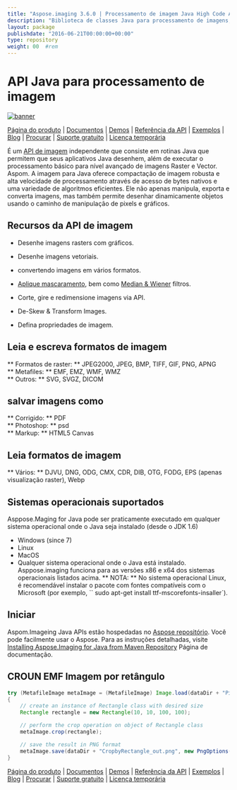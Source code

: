 ```yaml
---
title: "Aspose.imaging 3.6.0 | Processamento de imagem Java High Code API" 
description: "Biblioteca de classes Java para processamento de imagens, manipulação e conversão. Suporta mascaramento, filtros, deskew, transformação da matriz, formas, dithering e vetores." 
layout: package
publishdate: "2016-06-21T00:00:00+00:00"
type: repository
weight: 00	#rem
---
```


# API Java para processamento de imagem
[![banner](/res_repo/img/compress/aspose_imaging-for-java-banner.png)](./)

[Página do produto](https://products.aspose.com/imaging/java) | [Documentos](https://docs.aspose.com/imaging/java/) | [Demos](https://products.aspose.app/imaging/family) | [Referência da API](https://apireference.aspose.com/imaging/java) | [Exemplos](https://github.com/aspose-imaging/Aspose.Imaging-for-Java) | [Blog](https://blog.aspose.com/category/imaging/) | [Procurar](https://search.aspose.com/) | [Suporte gratuito](https://forum.aspose.com/c/imaging) | [Licença temporária](https://purchase.aspose.com/temporary-license)

É um [API de imagem](https://products.aspose.com/imaging/java) independente que consiste em rotinas Java que permitem que seus aplicativos Java desenhem, além de executar o processamento básico para nível avançado de imagens Raster e Vector.
Aspom. A imagem para Java oferece compactação de imagem robusta e alta velocidade de processamento através de acesso de bytes nativos e uma variedade de algoritmos eficientes. Ele não apenas manipula, exporta e converta imagens, mas também permite desenhar dinamicamente objetos usando o caminho de manipulação de pixels e gráficos.

## Recursos da API de imagem
- Desenhe imagens rasters com gráficos.
- Desenhe imagens vetoriais.
- convertendo imagens em vários formatos.

- [Aplique mascaramento](https://docs.aspose.com/imaging/java/applying-masking-to-images/), bem como [Median & Wiener](https://docs.aspose.com/imaging/java/applying-median-and-wiener-filters/) filtros.
- Corte, gire e redimensione imagens via API.
- De-Skew & Transform Images.
- Defina propriedades de imagem.

## Leia e escreva formatos de imagem
** Formatos de raster: ** JPEG2000, JPEG, BMP, TIFF, GIF, PNG, APNG \
** Metafiles: ** EMF, EMZ, WMF, WMZ \
** Outros: ** SVG, SVGZ, DICOM

## salvar imagens como
** Corrigido: ** PDF \
** Photoshop: ** psd \
** Markup: ** HTML5 Canvas

## Leia formatos de imagem
** Vários: ** DJVU, DNG, ODG, CMX, CDR, DIB, OTG, FODG, EPS (apenas visualização raster), Webp

## Sistemas operacionais suportados
Asppose.Maging for Java pode ser praticamente executado em qualquer sistema operacional onde o Java seja instalado (desde o JDK 1.6)
- Windows (since 7)
- Linux
- MacOS
- Qualquer sistema operacional onde o Java está instalado.
Asppose.imaging funciona para as versões x86 e x64 dos sistemas operacionais listados acima.
** NOTA: ** No sistema operacional Linux, é recomendável instalar o pacote com fontes compatíveis com o Microsoft (por exemplo, `` sudo apt-get install ttf-mscorefonts-insaller`).

## Iniciar

Aspom.Imageing Java APIs estão hospedadas no [Aspose repositório](https://releases.aspose.com/imaging/java/). Você pode facilmente usar o Aspose. Para as instruções detalhadas, visite [Installing Aspose.Imaging for Java from Maven Repository](https://docs.aspose.com/imaging/java/installation/) Página de documentação.

## CROUN EMF Imagem por retângulo

```java
try (MetafileImage metaImage = (MetafileImage) Image.load(dataDir + "Picture1.emf"))
{
	// create an instance of Rectangle class with desired size
	Rectangle rectangle = new Rectangle(10, 10, 100, 100);

	// perform the crop operation on object of Rectangle class
	metaImage.crop(rectangle);

	// save the result in PNG format
	metaImage.save(dataDir + "CropbyRectangle_out.png", new PngOptions());
}
```

[Página do produto](https://products.aspose.com/imaging/java) | [Documentos](https://docs.aspose.com/imaging/java/) | [Demos](https://products.aspose.app/imaging/family) | [Referência da API](https://apireference.aspose.com/imaging/java) | [Exemplos](https://github.com/aspose-imaging/Aspose.Imaging-for-Java) | [Blog](https://blog.aspose.com/category/imaging/) | [Procurar](https://search.aspose.com/) | [Suporte gratuito](https://forum.aspose.com/c/imaging) | [Licença temporária](https://purchase.aspose.com/temporary-license)
